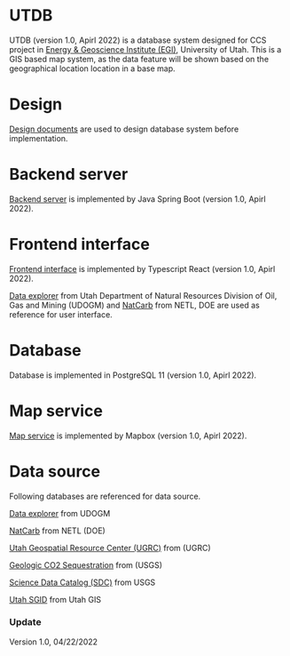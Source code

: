 # UTDB
UTDB (version 1.0, Apirl 2022) is a database system designed for CCS project in [Energy & Geoscience Institute (EGI)](https://www.egi.utah.edu/), University of Utah. This is a GIS based map system, as the data feature will be shown based on the geographical location location in a base map.

# Design
[Design documents](https://github.com/slclei/UTDB/tree/main/UtDataBase/documents/design) are used to design database system before implementation.

# Backend server
[Backend server](https://github.com/slclei/UTDB/tree/main/UtDataBase/UtahWells) is implemented by Java Spring Boot (version 1.0, Apirl 2022).

# Frontend interface
[Frontend interface](https://github.com/slclei/UTDB/tree/main/UtDataBase/UtahWellsDB/utah_wells_db) is implemented by Typescript React (version 1.0, Apirl 2022).

[Data explorer](https://dataexplorer.ogm.utah.gov/) from Utah Department of Natural Resources Division of Oil, Gas and Mining (UDOGM) and [NatCarb](https://edx.netl.doe.gov/geocube/#natcarbviewer) from NETL, DOE are used as reference for user interface.

# Database
Database is implemented in PostgreSQL 11 (version 1.0, Apirl 2022).

# Map service
[Map service](https://www.mapbox.com/) is implemented by Mapbox (version 1.0, Apirl 2022).

# Data source
Following databases are referenced for data source.

[Data explorer](https://dataexplorer.ogm.utah.gov/) from UDOGM

[NatCarb](https://edx.netl.doe.gov/geocube/#natcarbviewer) from NETL (DOE)

[Utah Geospatial Resource Center (UGRC)](https://gis.utah.gov/data/) from (UGRC)

[Geologic CO2 Sequestration](https://co2public.er.usgs.gov/viewer/) from (USGS)

[Science Data Catalog (SDC)](https://data.usgs.gov/datacatalog/) from USGS

[Utah SGID](https://opendata.gis.utah.gov/search?collection=Dataset) from Utah GIS


### Update
Version 1.0, 04/22/2022
